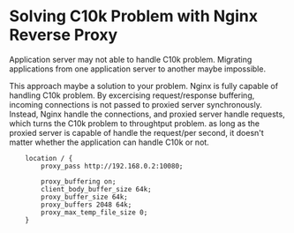 # Solving C10k Problem with Nginx Reverse Proxy

Application server may not able to handle C10k problem.
Migrating applications from one application server to another maybe impossible.

This approach maybe a solution to your problem.
Nginx is fully capable of handling C10k problem. By excercising request/response buffering,
incoming connections is not passed to proxied server synchronously.
Instead, Nginx handle the connections, and proxied server handle requests,
which turns the C10k problem to throughtput problem.
as long as the proxied server is capable of handle the request/per second, 
it doesn't matter whether the application can handle C10k or not.

```
    location / {
        proxy_pass http://192.168.0.2:10080;

        proxy_buffering on;
        client_body_buffer_size 64k;
        proxy_buffer_size 64k;
        proxy_buffers 2048 64k;
        proxy_max_temp_file_size 0;
    }
```

